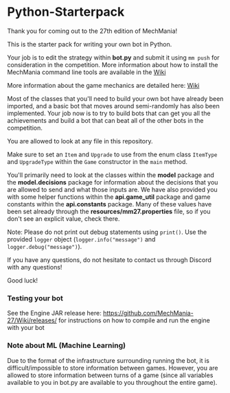 # Python-Starterpack

Thank you for coming out to the 27th edition of MechMania!

This is the starter pack for writing your own bot in Python.

Your job is to edit the strategy within **bot.py** and submit it using `mm push` for consideration in the competition. More information about how to install the MechMania command line tools are available in the [Wiki](https://github.com/MechMania-27/Wiki)

More information about the game mechanics are detailed here: [Wiki](https://github.com/MechMania-27/Wiki)

Most of the classes that you'll need to build your own bot have already been imported, and a basic bot that moves around semi-randomly has also been implemented. Your job now is to try to build bots that can get you all the achievements and build a bot that can beat all of the other bots in the competition.

You are allowed to look at any file in this repository.

Make sure to set an `Item` and `Upgrade` to use from the enum class `ItemType` and `UpgradeType` within the `Game` constructor in the `main` method.

You'll primarily need to look at the classes within the **model** package and the **model.decisions** package for information about the decisions that you are allowed to send and what those inputs are. We have also provided you with some helper functions within the **api.game_util** package and game constants within the **api.constants** package. Many of these values have been set already through the **resources/mm27.properties** file, so if you don't see an explicit value, check there.

Note: Please do not print out debug statements using `print()`. Use the provided `logger` object (`logger.info("message")` and `logger.debug("message")`).

If you have any questions, do not hesitate to contact us through Discord with any questions!

Good luck!

### Testing your bot
See the Engine JAR release here: https://github.com/MechMania-27/Wiki/releases/ for instructions on how to compile and run the engine with your bot

### Note about ML (Machine Learning)
Due to the format of the infrastructure surrounding running the bot, it is difficult/impossible to store information between games. However, you are allowed to store information between turns of a game (since all variables available to you in bot.py are available to you throughout the entire game).
